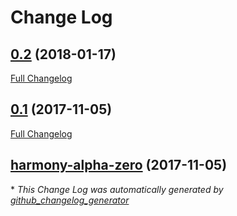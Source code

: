 # Change Log

## [0.2](https://github.com/harmony-betta/harmony/tree/0.2) (2018-01-17)
[Full Changelog](https://github.com/harmony-betta/harmony/compare/0.1...0.2)

## [0.1](https://github.com/harmony-betta/harmony/tree/0.1) (2017-11-05)
[Full Changelog](https://github.com/harmony-betta/harmony/compare/harmony-alpha-zero...0.1)

## [harmony-alpha-zero](https://github.com/harmony-betta/harmony/tree/harmony-alpha-zero) (2017-11-05)


\* *This Change Log was automatically generated by [github_changelog_generator](https://github.com/skywinder/Github-Changelog-Generator)*